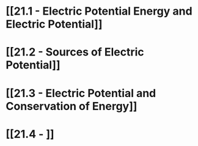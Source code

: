 # [[21.1 - Electric Potential Energy and Electric Potential]]

# [[21.2 - Sources of Electric Potential]]

# [[21.3 - Electric Potential and Conservation of Energy]]

# [[21.4 - ]]
